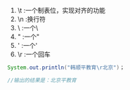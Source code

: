 1. \t :一个制表位，实现对齐的功能	
2. \n :换行符
3. \\ :一个\
4. \" :一个"
5. \' :一个'
6. \r :一个回车

```java
System.out.println("韩顺平教育\r北京")；

//输出的结果是：北京平教育
```